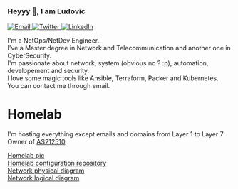 ### Heyyy 🧙, I am Ludovic

<p>
	<a href="mailto:ludovic.ortega@adminafk.fr">
		<img alt="Email" src="https://img.shields.io/badge/-ludovic.ortega@adminafk.fr-c14438?style=flat-square&logo=Gmail&logoColor=white&link=mailto:ludovic.ortega@adminafk.fr" />
	</a>
	<a href="https://twitter.com/MoNsTeRRR_CSGO">
		<img alt="Twitter" src="https://img.shields.io/badge/-@MoNsTeRRR_CSGO-1ca0f1?style=flat-square&labelColor=1ca0f1&logo=twitter&logoColor=white&link=https://twitter.com/MoNsTeRRR_CSGO" />
	</a>
	<a href="https://www.linkedin.com/in/ludovic-ortega-6a102a172">
		<img alt="LinkedIn" src="https://img.shields.io/badge/-Ludovic Ortega-blue?style=flat-square&logo=Linkedin&logoColor=white&link=https://www.linkedin.com/in/ludovic-ortega-6a102a172/" />
	</a>
</p>

I'm a NetOps/NetDev Engineer.  
I've a Master degree in Network and Telecommunication and another one in CyberSecurity.  
I'm passionate about network, system (obvious no ? :p), automation, developement and security.  
I love some magic tools like Ansible, Terraform, Packer and Kubernetes.  
You can contact me through email.  

# Homelab

I'm hosting everything except emails and domains from Layer 1 to Layer 7  
Owner of [AS212510](https://as212510.peeringdb.com)

[Homelab pic](homelab.png)  
[Homelab configuration repository](https://github.com/M0NsTeRRR/homelabv3-infra)  
[Network physical diagram](homelab_physical_diagram.png)  
[Network logical diagram](homelab_logical_diagram.png)  
